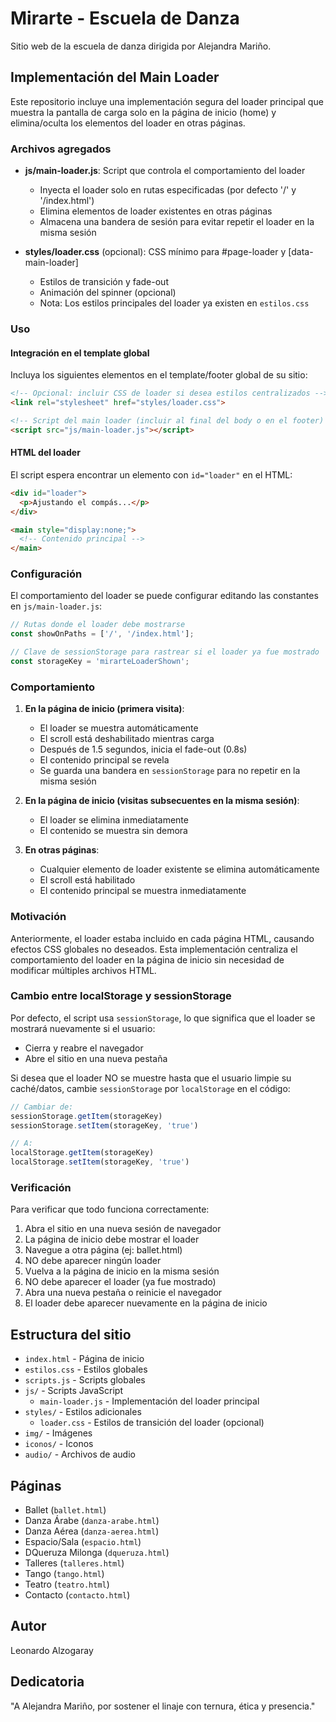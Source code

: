 # Mirarte - Escuela de Danza

Sitio web de la escuela de danza dirigida por Alejandra Mariño.

## Implementación del Main Loader

Este repositorio incluye una implementación segura del loader principal que muestra la pantalla de carga solo en la página de inicio (home) y elimina/oculta los elementos del loader en otras páginas.

### Archivos agregados

- **js/main-loader.js**: Script que controla el comportamiento del loader
  - Inyecta el loader solo en rutas especificadas (por defecto '/' y '/index.html')
  - Elimina elementos de loader existentes en otras páginas
  - Almacena una bandera de sesión para evitar repetir el loader en la misma sesión

- **styles/loader.css** (opcional): CSS mínimo para #page-loader y [data-main-loader]
  - Estilos de transición y fade-out
  - Animación del spinner (opcional)
  - Nota: Los estilos principales del loader ya existen en `estilos.css`

### Uso

#### Integración en el template global

Incluya los siguientes elementos en el template/footer global de su sitio:

```html
<!-- Opcional: incluir CSS de loader si desea estilos centralizados -->
<link rel="stylesheet" href="styles/loader.css">

<!-- Script del main loader (incluir al final del body o en el footer) -->
<script src="js/main-loader.js"></script>
```

#### HTML del loader

El script espera encontrar un elemento con `id="loader"` en el HTML:

```html
<div id="loader">
  <p>Ajustando el compás...</p>
</div>

<main style="display:none;">
  <!-- Contenido principal -->
</main>
```

### Configuración

El comportamiento del loader se puede configurar editando las constantes en `js/main-loader.js`:

```javascript
// Rutas donde el loader debe mostrarse
const showOnPaths = ['/', '/index.html'];

// Clave de sessionStorage para rastrear si el loader ya fue mostrado
const storageKey = 'mirarteLoaderShown';
```

### Comportamiento

1. **En la página de inicio (primera visita)**:
   - El loader se muestra automáticamente
   - El scroll está deshabilitado mientras carga
   - Después de 1.5 segundos, inicia el fade-out (0.8s)
   - El contenido principal se revela
   - Se guarda una bandera en `sessionStorage` para no repetir en la misma sesión

2. **En la página de inicio (visitas subsecuentes en la misma sesión)**:
   - El loader se elimina inmediatamente
   - El contenido se muestra sin demora

3. **En otras páginas**:
   - Cualquier elemento de loader existente se elimina automáticamente
   - El scroll está habilitado
   - El contenido principal se muestra inmediatamente

### Motivación

Anteriormente, el loader estaba incluido en cada página HTML, causando efectos CSS globales no deseados. Esta implementación centraliza el comportamiento del loader en la página de inicio sin necesidad de modificar múltiples archivos HTML.

### Cambio entre localStorage y sessionStorage

Por defecto, el script usa `sessionStorage`, lo que significa que el loader se mostrará nuevamente si el usuario:
- Cierra y reabre el navegador
- Abre el sitio en una nueva pestaña

Si desea que el loader NO se muestre hasta que el usuario limpie su caché/datos, cambie `sessionStorage` por `localStorage` en el código:

```javascript
// Cambiar de:
sessionStorage.getItem(storageKey)
sessionStorage.setItem(storageKey, 'true')

// A:
localStorage.getItem(storageKey)
localStorage.setItem(storageKey, 'true')
```

### Verificación

Para verificar que todo funciona correctamente:

1. Abra el sitio en una nueva sesión de navegador
2. La página de inicio debe mostrar el loader
3. Navegue a otra página (ej: ballet.html)
4. NO debe aparecer ningún loader
5. Vuelva a la página de inicio en la misma sesión
6. NO debe aparecer el loader (ya fue mostrado)
7. Abra una nueva pestaña o reinicie el navegador
8. El loader debe aparecer nuevamente en la página de inicio

## Estructura del sitio

- `index.html` - Página de inicio
- `estilos.css` - Estilos globales
- `scripts.js` - Scripts globales
- `js/` - Scripts JavaScript
  - `main-loader.js` - Implementación del loader principal
- `styles/` - Estilos adicionales
  - `loader.css` - Estilos de transición del loader (opcional)
- `img/` - Imágenes
- `iconos/` - Iconos
- `audio/` - Archivos de audio

## Páginas

- Ballet (`ballet.html`)
- Danza Árabe (`danza-arabe.html`)
- Danza Aérea (`danza-aerea.html`)
- Espacio/Sala (`espacio.html`)
- DQueruza Milonga (`dqueruza.html`)
- Talleres (`talleres.html`)
- Tango (`tango.html`)
- Teatro (`teatro.html`)
- Contacto (`contacto.html`)

## Autor

Leonardo Alzogaray

## Dedicatoria

"A Alejandra Mariño, por sostener el linaje con ternura, ética y presencia."
